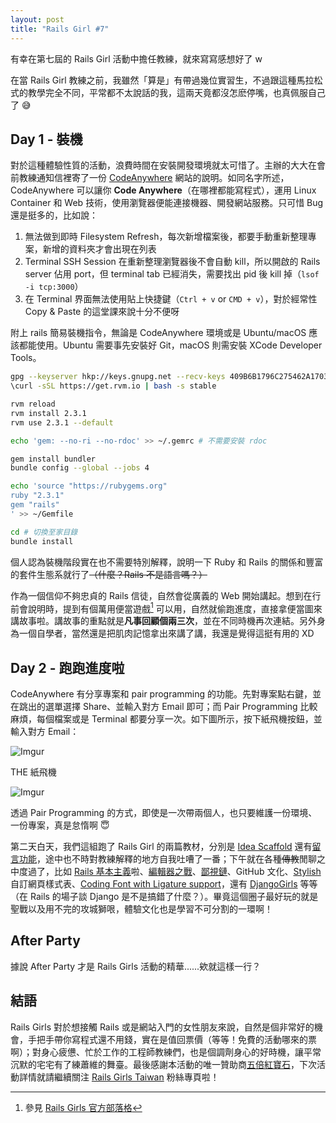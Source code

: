 ```yaml
---
layout: post
title: "Rails Girl #7"
---
```


有幸在第七屆的 Rails Girl 活動中擔任教練，就來寫寫感想好了 w

在當 Rails Girl 教練之前，我雖然「算是」有帶過幾位實習生，不過跟這種馬拉松式的教學完全不同，平常都不太說話的我，這兩天竟都沒怎麽停嘴，也真佩服自己了 😅

## Day 1 - 裝機

對於這種體驗性質的活動，浪費時間在安裝開發環境就太可惜了。主辦的大大在會前教練通知信裡寄了一份 [CodeAnywhere](https://codeanywhere.com/) 網站的說明。如同名字所述，CodeAnywhere 可以讓你 **Code Anywhere**（在哪裡都能寫程式），運用 Linux Container 和 Web 技術，使用瀏覽器便能連接機器、開發網站服務。只可惜 Bug 還是挺多的，比如說：

1. 無法做到即時 Filesystem Refresh，每次新增檔案後，都要手動重新整理專案，新增的資料夾才會出現在列表
2. Terminal SSH Session 在重新整理瀏覽器後不會自動 kill，所以開啟的 Rails server 佔用 port，但 terminal tab 已經消失，需要找出 pid 後 kill 掉（`lsof -i tcp:3000`）
3. 在 Terminal 界面無法使用貼上快捷鍵（`Ctrl + v` or `CMD + v`），對於經常性 Copy & Paste 的這堂課來說十分不便呀

附上 rails 簡易裝機指令，無論是 CodeAnywhere 環境或是 Ubuntu/macOS 應該都能使用。Ubuntu 需要事先安裝好 Git，macOS 則需安裝 XCode Developer Tools。

```bash
gpg --keyserver hkp://keys.gnupg.net --recv-keys 409B6B1796C275462A1703113804BB82D39DC0E3
\curl -sSL https://get.rvm.io | bash -s stable

rvm reload
rvm install 2.3.1
rvm use 2.3.1 --default

echo 'gem: --no-ri --no-rdoc' >> ~/.gemrc # 不需要安裝 rdoc

gem install bundler
bundle config --global --jobs 4

echo 'source "https://rubygems.org"
ruby "2.3.1"
gem "rails"
' >> ~/Gemfile

cd # 切換至家目錄
bundle install
```

個人認為裝機階段實在也不需要特別解釋，說明一下 Ruby 和 Rails 的關係和豐富的套件生態系就行了~~（什麼？Rails 不是語言嗎？）~~

作為一個信仰不夠忠貞的 Rails 信徒，自然會從廣義的 Web 開始講起。想到在行前會說明時，提到有個萬用便當遊戲[^1] 可以用，自然就偷跑進度，直接拿便當圖來講故事啦。講故事的重點就是**凡事回顧個兩三次**，並在不同時機再次連結。另外身為一個自學者，當然還是把肌肉記憶拿出來講了講，我還是覺得這挺有用的 XD


## Day 2 - 跑跑進度啦

CodeAnywhere 有分享專案和 pair programming 的功能。先對專案點右鍵，並在跳出的選單選擇 Share、並輸入對方 Email 即可；而 Pair Programming 比較麻煩，每個檔案或是 Terminal 都要分享一次。如下圖所示，按下紙飛機按鈕，並輸入對方 Email：

![Imgur](https://i.imgur.com/ky0B3yd.png)

THE 紙飛機

![Imgur](https://i.imgur.com/8XTdMEr.png)

透過 Pair Programming 的方式，即使是一次帶兩個人，也只要維護一份環境、一份專案，真是怠惰啊 😇

第二天白天，我們這組跑了 Rails Girl 的兩篇教材，分別是 [Idea Scaffold][rails-1] 還有[留言功能][rails-2]，途中也不時對教練解釋的地方自我吐嘈了一番；下午就在各種~~傳教~~閒聊之中度過了，比如 [Rails 基本主義][the-rails-doctrine]啦、[編輯器之戰][editor-war]、[鄙視鏈](https://vinta.ws/blog/695)、GitHub 文化、[Stylish](https://userstyles.org/) 自訂網頁樣式表、[Coding Font with Ligature support](https://github.com/larsenwork/monoid)，還有 [DjangoGirls](https://djangogirls.org) 等等（在 Rails 的場子談 Django 是不是搞錯了什麼？）。畢竟這個圈子最好玩的就是聖戰以及用不完的攻城獅哏，體驗文化也是學習不可分割的一環啊！

## After Party

據說 After Party 才是 Rails Girls 活動的精華......欸就這樣一行？

## 結語

Rails Girls 對於想接觸 Rails 或是網站入門的女性朋友來說，自然是個非常好的機會，手把手帶你寫程式還不用錢，實在是值回票價（等等！免費的活動哪來的票啊）；對身心疲憊、忙於工作的工程師教練們，也是個調劑身心的好時機，讓平常沉默的宅宅有了練蕭維的舞臺。最後感謝本活動的唯一贊助商[五倍紅寶石](https://5xruby.tw)，下次活動詳情就請繼續關注 [Rails Girls Taiwan][rails-girls-fb] 粉絲專頁啦！

[the-rails-doctrine]: https://medium.com/@juanitofatas/ruby-on-rails-%E5%9F%BA%E6%9C%AC%E4%B8%BB%E7%BE%A9-f4cde39292a4
[rails-1]: http://railsgirls.tw/app
[rails-2]: http://railsgirls.tw/commenting
[editor-war]: https://yukaii.tw/blog/2016/06/22/sublime-atom-vscode-comparison-mid-2016/
[rails-girls-fb]: https://www.facebook.com/railsgirlstw/

[^1]: 參見 [Rails Girls 官方部落格](http://blog.railsgirls.com/post/20405930015/bentobox-learn-the-language-of-technology)

